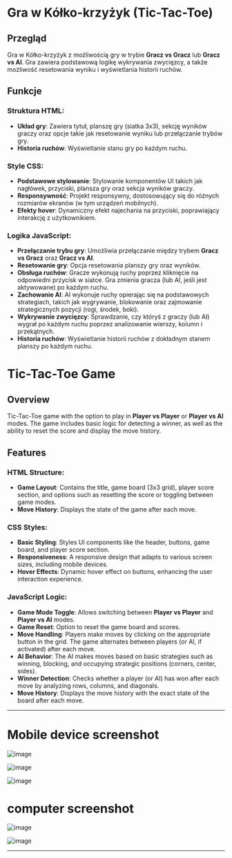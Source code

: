 # Gra w Kółko-krzyżyk (Tic-Tac-Toe)

## Przegląd
Gra w Kółko-krzyżyk z możliwością gry w trybie **Gracz vs Gracz** lub **Gracz vs AI**. Gra zawiera podstawową logikę wykrywania zwycięzcy, a także możliwość resetowania wyniku i wyświetlania historii ruchów.

## Funkcje

### Struktura HTML:
- **Układ gry**: Zawiera tytuł, planszę gry (siatka 3x3), sekcję wyników graczy oraz opcje takie jak resetowanie wyniku lub przełączanie trybów gry.
- **Historia ruchów**: Wyświetlanie stanu gry po każdym ruchu.

### Style CSS:
- **Podstawowe stylowanie**: Stylowanie komponentów UI takich jak nagłówek, przyciski, plansza gry oraz sekcja wyników graczy.
- **Responsywność**: Projekt responsywny, dostosowujący się do różnych rozmiarów ekranów (w tym urządzeń mobilnych).
- **Efekty hover**: Dynamiczny efekt najechania na przyciski, poprawiający interakcję z użytkownikiem.

### Logika JavaScript:
- **Przełączanie trybu gry**: Umożliwia przełączanie między trybem **Gracz vs Gracz** oraz **Gracz vs AI**.
- **Resetowanie gry**: Opcja resetowania planszy gry oraz wyników.
- **Obsługa ruchów**: Gracze wykonują ruchy poprzez kliknięcie na odpowiedni przycisk w siatce. Gra zmienia gracza (lub AI, jeśli jest aktywowane) po każdym ruchu.
- **Zachowanie AI**: AI wykonuje ruchy opierając się na podstawowych strategiach, takich jak wygrywanie, blokowanie oraz zajmowanie strategicznych pozycji (rogi, środek, boki).
- **Wykrywanie zwycięzcy**: Sprawdzanie, czy któryś z graczy (lub AI) wygrał po każdym ruchu poprzez analizowanie wierszy, kolumn i przekątnych.
- **Historia ruchów**: Wyświetlanie historii ruchów z dokładnym stanem planszy po każdym ruchu.

# Tic-Tac-Toe Game

## Overview
Tic-Tac-Toe game with the option to play in **Player vs Player** or **Player vs AI** modes. The game includes basic logic for detecting a winner, as well as the ability to reset the score and display the move history.

## Features

### HTML Structure:
- **Game Layout**: Contains the title, game board (3x3 grid), player score section, and options such as resetting the score or toggling between game modes.
- **Move History**: Displays the state of the game after each move.

### CSS Styles:
- **Basic Styling**: Styles UI components like the header, buttons, game board, and player score section.
- **Responsiveness**: A responsive design that adapts to various screen sizes, including mobile devices.
- **Hover Effects**: Dynamic hover effect on buttons, enhancing the user interaction experience.

### JavaScript Logic:
- **Game Mode Toggle**: Allows switching between **Player vs Player** and **Player vs AI** modes.
- **Game Reset**: Option to reset the game board and scores.
- **Move Handling**: Players make moves by clicking on the appropriate button in the grid. The game alternates between players (or AI, if activated) after each move.
- **AI Behavior**: The AI makes moves based on basic strategies such as winning, blocking, and occupying strategic positions (corners, center, sides).
- **Winner Detection**: Checks whether a player (or AI) has won after each move by analyzing rows, columns, and diagonals.
- **Move History**: Displays the move history with the exact state of the board after each move.

---
# Mobile device screenshot

![image](https://github.com/user-attachments/assets/5d31106f-9d8c-4bdc-96ca-59e4db1e20f0)


![image](https://github.com/user-attachments/assets/e1b33ae5-9c30-4c5f-91a4-e04021d2bf57)


![image](https://github.com/user-attachments/assets/941ca19e-3132-4762-a0d4-083184815ade)


# computer screenshot

![image](https://github.com/user-attachments/assets/374bc007-4a7b-4b20-b004-4eacd8a767b9)


![image](https://github.com/user-attachments/assets/5d142ede-1ef9-4cbe-91b9-5f94e6199209)

---



